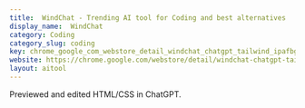 ```yaml
---
title:  WindChat - Trending AI tool for Coding and best alternatives
display_name:  WindChat
category: Coding
category_slug: coding
key: chrome_google_com_webstore_detail_windchat_chatgpt_tailwind_ipafbgdehd
website: https://chrome.google.com/webstore/detail/windchat-chatgpt-tailwind/ipafbgdehdljgphjgfmpkohhbelebdhm
layout: aitool
---
```


Previewed and edited HTML/CSS in ChatGPT.
